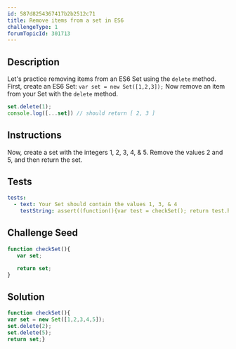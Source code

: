 ```yaml
---
id: 587d8254367417b2b2512c71
title: Remove items from a set in ES6
challengeType: 1
forumTopicId: 301713
---
```


## Description
<section id='description'>
Let's practice removing items from an ES6 Set using the <code>delete</code> method.
First, create an ES6 Set:
<code>var set = new Set([1,2,3]);</code>
Now remove an item from your Set with the <code>delete</code> method.

```js
set.delete(1);
console.log([...set]) // should return [ 2, 3 ]
```

</section>

## Instructions
<section id='instructions'>
Now, create a set with the integers 1, 2, 3, 4, & 5.
 Remove the values 2 and 5, and then return the set.
</section>

## Tests
<section id='tests'>

```yml
tests:
  - text: Your Set should contain the values 1, 3, & 4
    testString: assert((function(){var test = checkSet(); return test.has(1) && test.has(3) && test.has(4) && test.size === 3;})());

```

</section>

## Challenge Seed
<section id='challengeSeed'>
<div id='js-seed'>

```js
function checkSet(){
   var set;

   return set;
}
```

</div>
</section>

## Solution
<section id='solution'>

```js
function checkSet(){
var set = new Set([1,2,3,4,5]);
set.delete(2);
set.delete(5);
return set;}
```

</section>
